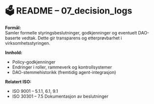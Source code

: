 # 🗳️ README – 07_decision_logs

**Formål:**  
Samler formelle styringsbeslutninger, godkjenninger og eventuelt DAO-baserte vedtak. Dette gir transparens og etterprøvbarhet i virksomhetsstyringen.

**Innhold:**  
- Policy-godkjenninger
- Endringer i roller, rammeverk og kontrollsystemer
- DAO-stemmehistorikk (fremtidig agent-integrasjon)

**Relatert ISO:**  
- ISO 9001 – 5.1.1, 6.1, 9.1  
- ISO 30301 – 7.5 Dokumentasjon av beslutninger
